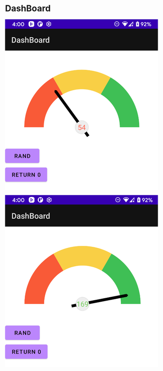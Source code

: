 # DashBoard


![alt tag](https://github.com/rhodonite/DashBoard/blob/master/ScreenShot/Screenshot_20211216-160033.png)        

![alt tag](https://github.com/rhodonite/DashBoard/blob/master/ScreenShot/Screenshot_20211216-160042.png)  
